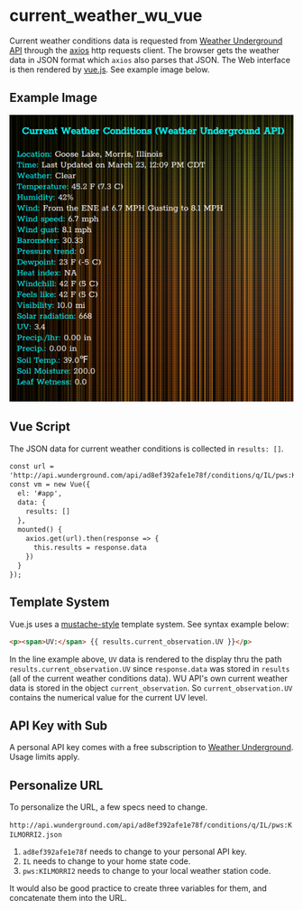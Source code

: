 # current_weather_wu_vue

Current weather conditions data is requested from [Weather Underground API](https://www.wunderground.com/weather/api/) through the [axios](https://www.npmjs.com/package/axios) http requests client. The browser gets the weather data in JSON format which `axios` also parses that JSON. The Web interface is then rendered by [vue.js](https://vuejs.org/). See example image below.

## Example Image

![example]

## Vue Script

The JSON data for current weather conditions is collected in `results: []`.

```node
const url = 'http://api.wunderground.com/api/ad8ef392afe1e78f/conditions/q/IL/pws:KILMORRI2.json'
const vm = new Vue({
  el: '#app',
  data: {
    results: []
  },
  mounted() {
    axios.get(url).then(response => {
      this.results = response.data
    })
  }
});
```

## Template System

Vue.js uses a [mustache-style](https://en.wikipedia.org/wiki/Mustache_(template_system)) template system. See syntax example below:

```html
<p><span>UV:</span> {{ results.current_observation.UV }}</p>
```

In the line example above, `UV` data is rendered to the display thru the path `results.current_observation.UV` since `response.data` was stored in `results` (all of the current weather conditions data). WU API's own current weather data is stored in the object `current_observation`. So `current_observation.UV` contains the numerical value for the current UV level.

## API Key with Sub

A personal API key comes with a free subscription to [Weather Underground](https://www.wunderground.com/). Usage limits apply.

## Personalize URL

To personalize the URL, a few specs need to change.

`http://api.wunderground.com/api/ad8ef392afe1e78f/conditions/q/IL/pws:KILMORRI2.json`

1. `ad8ef392afe1e78f` needs to change to your personal API key.
2. `IL` needs to change to your home state code.
3. `pws:KILMORRI2` needs to change to your local weather station code.

It would also be good practice to create three variables for them, and concatenate them into the URL.

[example]: example.png "Weather App Example"
